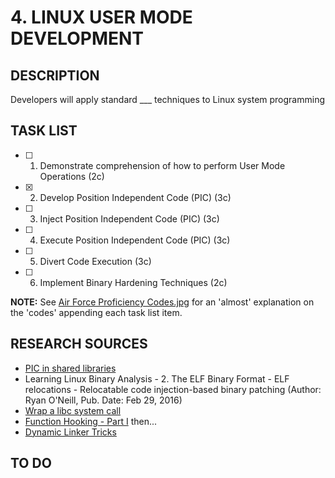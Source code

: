 # 4. LINUX USER MODE DEVELOPMENT

## DESCRIPTION
Developers will apply standard ___ techniques to Linux system programming

## TASK LIST
* [ ] 1. Demonstrate comprehension of how to perform User Mode Operations (2c)
* [X] 2. Develop Position Independent Code (PIC) (3c)
* [ ] 3. Inject Position Independent Code (PIC) (3c)
* [ ] 4. Execute Position Independent Code (PIC) (3c)
* [ ] 5. Divert Code Execution (3c)
* [ ] 6. Implement Binary Hardening Techniques (2c)

**NOTE:** See [Air Force Proficiency Codes.jpg](https://github.com/hark130/Latissimus_Dorsi/blob/master/Air%20Force%20Proficiency%20Codes.jpg) for an 'almost' explanation on the 'codes' appending each task list item.

## RESEARCH SOURCES
* [PIC in shared libraries](https://eli.thegreenplace.net/2011/11/03/position-independent-code-pic-in-shared-libraries/)
* Learning Linux Binary Analysis - 2. The ELF Binary Format - ELF relocations - Relocatable code injection-based binary patching (Author: Ryan O'Neill, Pub. Date: Feb 29, 2016)
* [Wrap a libc system call](http://samanbarghi.com/blog/2014/09/05/how-to-wrap-a-system-call-libc-function-in-linux/)
* [Function Hooking - Part I](https://blog.netspi.com/function-hooking-part-i-hooking-shared-library-function-calls-in-linux/) then...
* [Dynamic Linker Tricks](https://rafalcieslak.wordpress.com/2013/04/02/dynamic-linker-tricks-using-ld_preload-to-cheat-inject-features-and-investigate-programs/)

## TO DO

